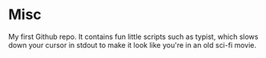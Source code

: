 Misc
====
My first Github repo. It contains fun little scripts such as typist, which slows down your cursor in stdout 
to make it look like you're in an old sci-fi movie.
